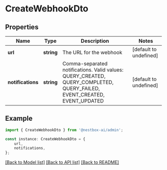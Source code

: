 # CreateWebhookDto


## Properties

Name | Type | Description | Notes
------------ | ------------- | ------------- | -------------
**url** | **string** | The URL for the webhook | [default to undefined]
**notifications** | **string** | Comma-separated notifications. Valid values: QUERY_CREATED, QUERY_COMPLETED, QUERY_FAILED, EVENT_CREATED, EVENT_UPDATED | [default to undefined]

## Example

```typescript
import { CreateWebhookDto } from '@nestbox-ai/admin';

const instance: CreateWebhookDto = {
    url,
    notifications,
};
```

[[Back to Model list]](../README.md#documentation-for-models) [[Back to API list]](../README.md#documentation-for-api-endpoints) [[Back to README]](../README.md)
